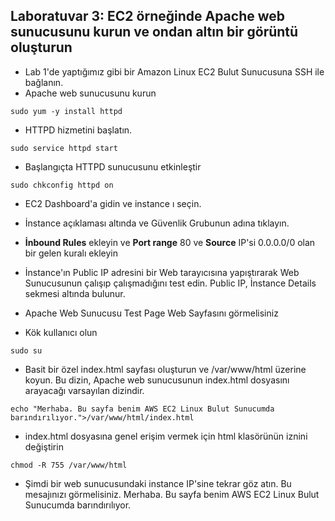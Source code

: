 Laboratuvar 3: EC2 örneğinde Apache web sunucusunu kurun ve ondan altın bir görüntü oluşturun
--

- Lab 1'de yaptığımız gibi bir Amazon Linux EC2 Bulut Sunucusuna SSH ile bağlanın.
- Apache web sunucusunu kurun
```console
sudo yum -y install httpd
```
- HTTPD hizmetini başlatın.
```console
sudo service httpd start  
```
- Başlangıçta HTTPD sunucusunu etkinleştir
```console
sudo chkconfig httpd on
```
- EC2 Dashboard'a gidin ve instance ı seçin.

- İnstance açıklaması altında ve Güvenlik Grubunun adına tıklayın.

- **İnbound Rules** ekleyin ve **Port range** 80 ve **Source** IP'si 0.0.0.0/0 olan bir gelen kuralı ekleyin

- İnstance'ın Public IP adresini bir Web tarayıcısına yapıştırarak Web Sunucusunun çalışıp çalışmadığını test edin. Public IP, İnstance Details sekmesi altında bulunur.

- Apache Web Sunucusu Test Page Web Sayfasını görmelisiniz

- Kök kullanıcı olun
```console
sudo su
```
- Basit bir özel index.html sayfası oluşturun ve /var/www/html üzerine koyun. Bu dizin, Apache web sunucusunun index.html dosyasını arayacağı varsayılan dizindir.
```console
echo "Merhaba. Bu sayfa benim AWS EC2 Linux Bulut Sunucumda barındırılıyor.">/var/www/html/index.html
```
- index.html dosyasına genel erişim vermek için html klasörünün iznini değiştirin
```console
chmod -R 755 /var/www/html
```
- Şimdi bir web sunucusundaki instance IP'sine tekrar göz atın. Bu mesajınızı görmelisiniz. Merhaba. Bu sayfa benim AWS EC2 Linux Bulut Sunucumda barındırılıyor.
